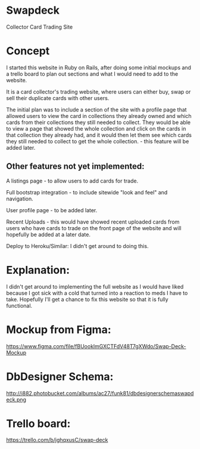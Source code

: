# Swapdeck
Collector Card Trading Site

# Concept

I started this website in Ruby on Rails, after doing some initial mockups and a trello board to plan out sections and what I would need to add to the website.

It is a card collector's trading website, where users can either buy, swap or sell their duplicate cards with other users.

The initial plan was to include a section of the site with a profile page that allowed users to view the card in collections they already owned and which cards from their collections they still needed to collect. They would be able to view a page that showed the whole collection and click on the cards in that collection they already had, and it would then let them see which cards they still needed to collect to get the whole collection. - this feature will be added later.

## Other features not yet implemented:

A listings page - to allow users to add cards for trade.

Full bootstrap integration - to include sitewide "look and feel" and navigation.

User profile page - to be added later.

Recent Uploads - this would have showed recent uploaded cards from users who have cards to trade on the front page of the website and will hopefully be added at a later date.

Deploy to Heroku/Similar: I didn't get around to doing this.

# Explanation:

I didn't get around to implementing the full website as I would have liked because I got sick with a cold that turned into a reaction to meds I have to take. Hopefully I'll get a chance to fix this website so that it is fully functional.

# Mockup from Figma:

https://www.figma.com/file/fBUooklmGXCTFdV48T7gXWdo/Swap-Deck-Mockup

# DbDesigner Schema:

http://i882.photobucket.com/albums/ac27/funk81/dbdesignerschemaswapdeck.png

# Trello board:

https://trello.com/b/jghqxusC/swap-deck




